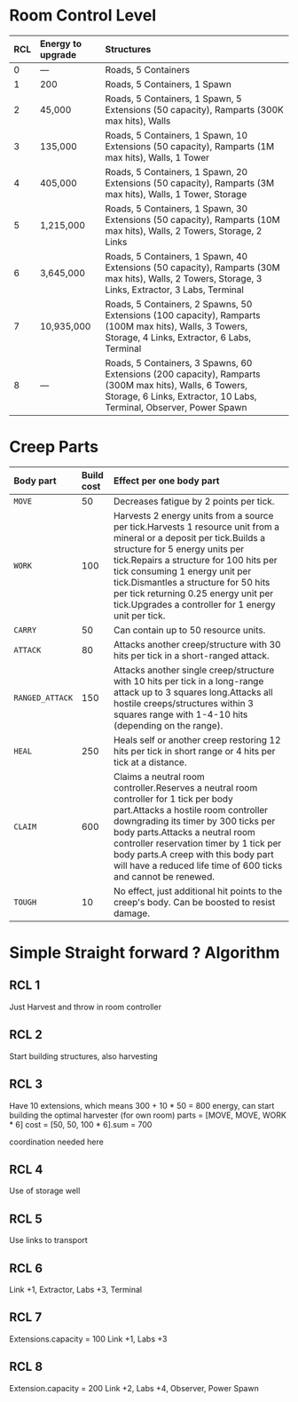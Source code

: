 # Room Control Level

| RCL  | Energy to upgrade | Structures                                                   |
| :--- | :---------------- | :----------------------------------------------------------- |
| 0    | —                 | Roads, 5 Containers                                          |
| 1    | 200               | Roads, 5 Containers, 1 Spawn                                 |
| 2    | 45,000            | Roads, 5 Containers, 1 Spawn, 5 Extensions (50 capacity), Ramparts (300K max hits), Walls |
| 3    | 135,000           | Roads, 5 Containers, 1 Spawn, 10 Extensions (50 capacity), Ramparts (1M max hits), Walls, 1 Tower |
| 4    | 405,000           | Roads, 5 Containers, 1 Spawn, 20 Extensions (50 capacity), Ramparts (3M max hits), Walls, 1 Tower, Storage |
| 5    | 1,215,000         | Roads, 5 Containers, 1 Spawn, 30 Extensions (50 capacity), Ramparts (10M max hits), Walls, 2 Towers, Storage, 2 Links |
| 6    | 3,645,000         | Roads, 5 Containers, 1 Spawn, 40 Extensions (50 capacity), Ramparts (30M max hits), Walls, 2 Towers, Storage, 3 Links, Extractor, 3 Labs, Terminal |
| 7    | 10,935,000        | Roads, 5 Containers, 2 Spawns, 50 Extensions (100 capacity), Ramparts (100M max hits), Walls, 3 Towers, Storage, 4 Links, Extractor, 6 Labs, Terminal |
| 8    | —                 | Roads, 5 Containers, 3 Spawns, 60 Extensions (200 capacity), Ramparts (300M max hits), Walls, 6 Towers, Storage, 6 Links, Extractor, 10 Labs, Terminal, Observer, Power Spawn |




# Creep Parts

| Body part       | Build cost         | Effect per one body part                                     |
| :-------------- | :----------------- | :----------------------------------------------------------- |
| `MOVE`          | 50           | Decreases fatigue by 2 points per tick.                      |
| `WORK`          | 100                | Harvests 2 energy units from a source per tick.Harvests 1 resource unit from a mineral or a deposit per tick.Builds a structure for 5 energy units per tick.Repairs a structure for 100 hits per tick consuming 1 energy unit per tick.Dismantles a structure for 50 hits per tick returning 0.25 energy unit per tick.Upgrades a controller for 1 energy unit per tick. |
| `CARRY`         | 50                 | Can contain up to 50 resource units.                         |
| `ATTACK`        | 80                 | Attacks another creep/structure with 30 hits per tick in a short-ranged attack. |
| `RANGED_ATTACK` | 150                | Attacks another single creep/structure with 10 hits per tick in a long-range attack up to 3 squares long.Attacks all hostile creeps/structures within 3 squares range with 1-4-10 hits (depending on the range). |
| `HEAL`          | 250                | Heals self or another creep restoring 12 hits per tick in short range or 4 hits per tick at a distance. |
| `CLAIM`         | 600                | Claims a neutral room controller.Reserves a neutral room controller for 1 tick per body part.Attacks a hostile room controller downgrading its timer by 300 ticks per body parts.Attacks a neutral room controller reservation timer by 1 tick per body parts.A creep with this body part will have a reduced life time of 600 ticks and cannot be renewed. |
| `TOUGH`         | 10                 | No effect, just additional hit points to the creep's body. Can be boosted to resist damage. |





# Simple Straight forward ? Algorithm
## RCL 1
Just Harvest and throw in room controller

## RCL 2
Start building structures, also harvesting

## RCL 3
Have 10 extensions, which means 300 + 10 * 50 = 800 energy, can start building the optimal harvester (for own room)
parts = [MOVE, MOVE, WORK * 6]
cost  = [50, 50, 100 * 6].sum = 700

coordination needed here

## RCL 4
Use of storage well

## RCL 5
Use links to transport

## RCL 6
Link +1, Extractor, Labs +3,  Terminal

## RCL 7
Extensions.capacity = 100
Link +1, Labs +3

## RCL 8
Extension.capacity = 200
Link +2, Labs +4, Observer, Power Spawn
